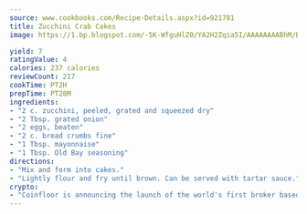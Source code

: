 ```yaml
---
source: www.cookbooks.com/Recipe-Details.aspx?id=921781
title: Zucchini Crab Cakes
image: https://1.bp.blogspot.com/-5K-WfguHlZ0/YA2H2Zqia5I/AAAAAAAABhM/Bdgu68p4aG0Q6jWdy3eGaUXSKw5p3sdxwCLcBGAsYHQ/s324/7.png

yield: 7
ratingValue: 4
calories: 237 calories
reviewCount: 217
cookTime: PT2H
prepTime: PT28M
ingredients:
- "2 c. zucchini, peeled, grated and squeezed dry"
- "2 Tbsp. grated onion"
- "2 eggs, beaten"
- "2 c. bread crumbs fine"
- "1 Tbsp. mayonnaise"
- "1 Tbsp. Old Bay seasoning"
directions:
- "Mix and form into cakes."
- "Lightly flour and fry until brown. Can be served with tartar sauce."
crypto:
- "Coinfloor is announcing the launch of the world's first broker based bitcoin marketplace."
---
```


